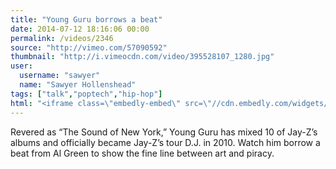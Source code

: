 ```yaml
---
title: "Young Guru borrows a beat"
date: 2014-07-12 18:16:06 00:00
permalink: /videos/2346
source: "http://vimeo.com/57090592"
thumbnail: "http://i.vimeocdn.com/video/395528107_1280.jpg"
user:
  username: "sawyer"
  name: "Sawyer Hollenshead"
tags: ["talk","poptech","hip-hop"]
html: "<iframe class=\"embedly-embed\" src=\"//cdn.embedly.com/widgets/media.html?src=http%3A%2F%2Fplayer.vimeo.com%2Fvideo%2F57090592&wmode=transparent&src_secure=1&url=http%3A%2F%2Fvimeo.com%2F57090592&image=http%3A%2F%2Fi.vimeocdn.com%2Fvideo%2F395528107_1280.jpg&key=daaebf4d9cdd46779200162d0ca86e20&type=text%2Fhtml&schema=vimeo\" width=\"1280\" height=\"720\" scrolling=\"no\" frameborder=\"0\" allowfullscreen></iframe>"
---
```


Revered as “The Sound of New York,” Young Guru has mixed 10 of Jay-Z’s albums and officially became Jay-Z’s tour D.J. in 2010. Watch him borrow a beat from Al Green to show the fine line between art and piracy.
